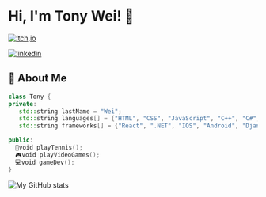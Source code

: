 
# Hi, I'm Tony Wei! 👋



[![itch,io](https://img.shields.io/badge/itch.io-000?style=for-the-badge&logo=ko-fi&logoColor=white)](https://frigidough.itch.io)

[![linkedin](https://img.shields.io/badge/linkedin-0A66C2?style=for-the-badge&logo=linkedin&logoColor=white)](http://www.linkedin.com/in/chenhaotonywei)



## 🚀 About Me



```cpp
class Tony {
private:
   std::string lastName = "Wei";
   std::string languages[] = {"HTML", "CSS", "JavaScript", "C++", "C#", "Java", "Python", "Assembly"};
   std::string frameworks[] = {"React", ".NET", "IOS", "Android", "Django", "Unity", "Unreal Engine"};

public:
  🎾void playTennis();
  🎮void playVideoGames();
  💻void gameDev();
}
```
![My GitHub stats](https://github-readme-stats.vercel.app/api?username=tonyCwei&count_private=true&show_icons=true&theme=dracula)
